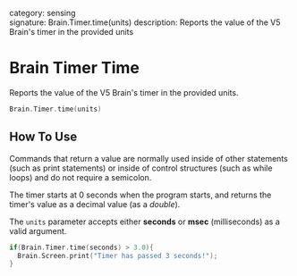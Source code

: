 category: sensing  
signature: Brain.Timer.time(units)
description: Reports the value of the V5 Brain's timer in the provided units  

# Brain Timer Time

Reports the value of the V5 Brain's timer in the provided units.

```cpp
Brain.Timer.time(units)
```

## How To Use

Commands that return a value are normally used inside of other statements (such as print statements) or inside of control structures (such as while loops) and do not require a semicolon.

The timer starts at 0 seconds when the program starts, and returns the timer's value as a decimal value (as a *double*).

The `units` parameter accepts either **seconds** or **msec** (milliseconds) as a valid argument.

```cpp
if(Brain.Timer.time(seconds) > 3.0){
  Brain.Screen.print("Timer has passed 3 seconds!");
}
```

<advanced>
</advanced>